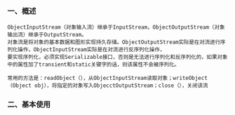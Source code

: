 ### 一、概述    
    ObjectInputStream（对象输入流）继承于InputStream，ObjectOutputStream（对象输出流）继承于OutputStream。
    对象流是将对象的基本数据和图形实现持久存储。ObjectOutputStream实际是在对流进行序列化操作，ObjectInputStream实际是在对流进行反序列化操作，
    要实现序列化，必须实现Serializable接口，否则是无法进行序列化和反序列化的，如果对象中的属性加了transient和static关键字的话，则该属性不会被序列化。
    
    常用的方法是：readObject（），从ObjectInputStream读取对象；writeObject（Object obj），将指定的对象写入ObjecctOutputStream；close（），关闭该流
   
### 二、基本使用

